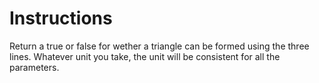 # Instructions

Return a true or false for wether a triangle can be formed using the three lines.
Whatever unit you take, the unit will be consistent for all the parameters.
